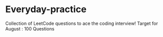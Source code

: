 # Everyday-practice
Collection of LeetCode questions to ace the coding interview!
Target for August : 100 Questions
